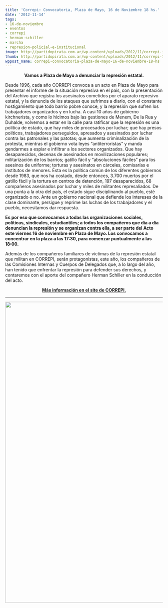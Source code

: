 ```yaml
---
title: 'Correpi: Convocatoria, Plaza de Mayo, 16 de Noviembre 18 hs.'
date: '2012-11-14'
tags:
- 16-de-noviembre
- eventos
- correpi
- herman-schiller
- marcha
- represion-policial-e-institucional
image: http://partidopirata.com.ar/wp-content/uploads/2012/11/correpi.jpg
thumb: http://partidopirata.com.ar/wp-content/uploads/2012/11/correpi-150x150.jpg
wppost_name: correpi-convocatoria-plaza-de-mayo-16-de-noviembre-18-hs
---
```


<p style="text-align: center;"><strong>Vamos a Plaza de Mayo a denunciar la represión estatal.</strong></p>
<p style="text-align: left;">Desde 1996, cada año CORREPI convoca a un acto en Plaza de Mayo para presentar el informe de la situación represiva en el país, con la presentación del Archivo que registra los asesinatos cometidos por el aparato represivo estatal, y la denuncia de los ataques que sufrimos a diario, con el constante hostigamiento que todo barrio pobre conoce, y la represión que sufren los trabajadores organizados y en lucha.
A casi 10 años de gobierno kirchnerista, y como lo hicimos bajo las gestiones de Menem, De la Rua y Duhalde, volvemos a estar en la calle para ratificar que la represión es una política de estado, que hay miles de procesados por luchar; que hay presos políticos, trabajadores perseguidos, apresados y asesinados por luchar contra las patronales y las patotas; que aumenta criminalización de la protesta, mientras el gobierno vota leyes “antiterroristas” y manda gendarmes a espiar e infiltrar a los sectores organizados. Que hay desaparecidos, decenas de asesinados en movilizaciones populares; militarización de los barrios; gatillo fácil y “absoluciones fáciles” para los asesinos de uniforme; torturas y asesinatos en cárceles, comisarías e institutos de menores.
Ésta es la política común de los diferentes gobiernos desde 1983, que nos ha costado, desde entonces, 3.700 muertos por el gatillo fácil y la tortura en centros de detención, 197 desaparecidos, 68 compañeros asesinados por luchar y miles de militantes represaliados. De una punta a la otra del país, el estado sigue disciplinando al pueblo, esté organizado o no.
Ante un gobierno nacional que defiende los intereses de la clase dominante, persigue y reprime las luchas de los trabajadores y el pueblo, necesitamos dar respuesta.</p>
<p style="text-align: left;"><strong>Es por eso que convocamos a todas las organizaciones sociales, políticas, sindicales, estudiantiles; a todos los compañeros que día a día denuncian la represión y se organizan contra ella, a ser parte del Acto este viernes 16 de noviembre en Plaza de Mayo. Los convocamos a concentrar en la plaza a las 17:30, para comenzar puntualmente a las 18:00.</strong></p>
<p style="text-align: left;">Además de los compañeros familiares de víctimas de la represión estatal que militan en CORREPI, serán protagonistas, este año, los compañeros de las Comisiones Internas y Cuerpos de Delegados que, a lo largo del año, han tenido que enfrentar la represión para defender sus derechos, y contaremos con el aporte del compañero Herman Schiller en la conducción del acto.</p>
<p style="text-align: center;"><strong><a href="http://correpi.lahaine.org/" target="_blank">Más información en el site de CORREPI.</a></strong></p>


<hr />

<a href="http://partidopirata.com.ar/wp-content/uploads/2012/11/correpi.jpg"><img class="aligncenter size-full wp-image-7372" title="correpi" src="http://partidopirata.com.ar/wp-content/uploads/2012/11/correpi.jpg" alt="" width="738" height="960" /></a>

